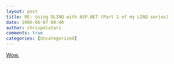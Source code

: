 ```yaml
---
layout: post
title: RE: Using DLINQ with ASP.NET (Part 2 of my LINQ series)
date: 2006-06-07 00:40
author: chrispelatari
comments: true
categories: [Uncategorized]
---
```

<a href="http://weblogs.asp.net/scottgu/archive/2006/06/04/Using-DLINQ-with-ASP.NET-_2800_Part-2-of-my-LINQ-series_2900_.aspx">Wow.</a> 

